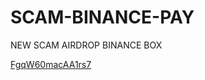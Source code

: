 # SCAM-BINANCE-PAY

NEW SCAM AIRDROP BINANCE BOX 



[FgqW60macAA1rs7](https://user-images.githubusercontent.com/116323045/199892370-628976ea-c501-4d70-aaf1-ec804cca81df.jpg)
